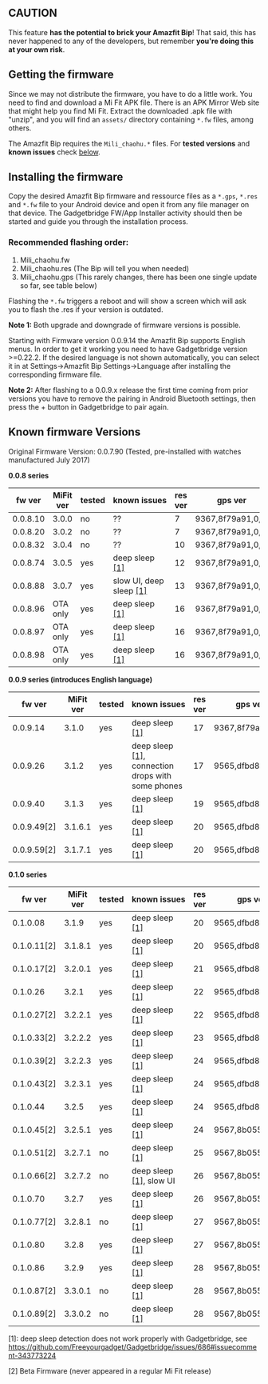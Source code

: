 ## CAUTION
This feature **has the potential to brick your Amazfit Bip**! That said, this has never happened to any of the developers, but remember **you're doing this at your own risk**.

## Getting the firmware
Since we may not distribute the firmware, you have to do a little work. You need to find and download a Mi Fit APK file. There is an APK Mirror Web site that might help you find Mi Fit. Extract the downloaded .apk file with "unzip", and you will find an `assets/` directory containing `*.fw` files, among others.

The Amazfit Bip requires the  `Mili_chaohu.*` files. For **tested versions** and **known issues** check [below](#known-firmware-versions).

## Installing the firmware
Copy the desired Amazfit Bip firmware and ressource files as a `*.gps`, `*.res` and `*.fw` file to your Android device and open it from any file manager on that device. The Gadgetbridge FW/App Installer activity should then be started and guide you through the installation process.

### Recommended flashing order:
1. Mili_chaohu.fw
2. Mili_chaohu.res (The Bip will tell you when needed)
3. Mili_chaohu.gps (This rarely changes, there has been one single update so far, see table below)

Flashing the `*.fw` triggers a reboot and will show a screen which will ask you to flash the .res if your version is outdated.

**Note 1:** Both upgrade and downgrade of firmware versions is possible.

Starting with Firmware version 0.0.9.14 the Amazfit Bip supports English menus. In order to get it working you need to have Gadgetbridge version >=0.22.2. If the desired language is not shown  automatically, you can select it in at Settings->Amazfit Bip Settings->Language after installing the corresponding firmware file.

**Note 2:** After flashing to a 0.0.9.x release the first time coming from prior versions you have to remove the pairing in Android Bluetooth settings, then press the + button in Gadgetbridge to pair again.

## Known firmware Versions

Original Firmware Version: 0.0.7.90 (Tested, pre-installed with watches manufactured July 2017)


**0.0.8 series**

fw ver    | MiFit ver | tested | known&nbsp;issues | res ver | gps ver | fw-md5 | res-md5 | gps-md5
----------|-----------|--------|-------------------|---------|---------|--------|---------|--------
0.0.8.10  | 3.0.0     | no     | ??           | 7 | 9367,8f79a91,0,0, | d5e10b1b25f9a2a4cabba0ca8ff64b87 | 2283a4d78058321c6eed60ea17dc83b1 | db27b914056153ff47f137fd0f91209e
0.0.8.20  | 3.0.2     | no     | ??           | 7 | 9367,8f79a91,0,0, | d737c210d960ac552dba9e3d88d96a3e | 2283a4d78058321c6eed60ea17dc83b1 | db27b914056153ff47f137fd0f91209e
0.0.8.32  | 3.0.4     | no     | ??           | 10 | 9367,8f79a91,0,0, | 2e20c581bad02f849b1c7ddf9d2beb94 | ddc3c7075de22e8a82229a5d4e660532 | db27b914056153ff47f137fd0f91209e
0.0.8.74  | 3.0.5     | yes    | deep sleep [\[1\]](#fwfootnote1) | 12 | 9367,8f79a91,0,0, | bc0eccb54246a999ceb0052ed0f542d8 | 88a6675421ae9a58b2d7b85a8782842d | db27b914056153ff47f137fd0f91209e
0.0.8.88  | 3.0.7     | yes    | slow UI, deep sleep [\[1\]](#fwfootnote1) | 13 | 9367,8f79a91,0,0, | 2d182f06402b7bb9afe591f2697d312f | 8c2953fb1d714b0fe64c4013dd033bfb | db27b914056153ff47f137fd0f91209e
0.0.8.96  | OTA only  | yes    | deep sleep [\[1\]](#fwfootnote1) | 16 | 9367,8f79a91,0,0, | 5458007fe89a3e4df2d166d49d2a4d9b | 2a745c9e97a561bff8472f2193086d52 | db27b914056153ff47f137fd0f91209e
0.0.8.97  | OTA only  | yes    | deep sleep [\[1\]](#fwfootnote1) | 16 | 9367,8f79a91,0,0, | e19cf338204b9190b88f5666399d66b5 | 2a745c9e97a561bff8472f2193086d52 | db27b914056153ff47f137fd0f91209e
0.0.8.98  | OTA only  | yes    | deep sleep [\[1\]](#fwfootnote1) | 16 | 9367,8f79a91,0,0, | c2c5737a304b476e197ea38354b81ea8 | 2a745c9e97a561bff8472f2193086d52 | db27b914056153ff47f137fd0f91209e

**0.0.9 series (introduces English language)**

 fw ver  | MiFit ver | tested | known&nbsp;issues | res ver | gps ver | fw-md5 | res-md5 | gps-md5
---------|-----------|--------|-------------------|---------|---------|--------|---------|--------
0.0.9.14 | 3.1.0     | yes    | deep sleep [\[1\]](#fwfootnote1) | 17 | 9367,8f79a91,0,0, | 92824f9e7cbb1a0729fbd27938ab2ba5 | e90b394bf0f9a055a108798656877ebe | db27b914056153ff47f137fd0f91209e
0.0.9.26 | 3.1.2     | yes    | deep sleep [\[1\]](#fwfootnote1), connection drops with some phones | 17 | 9565,dfbd8fa,0,0, | 78e59e39d237198af0c0e2aed5c82a1e | e90b394bf0f9a055a108798656877ebe | 97f9794cc46b2ebddaa0b52fe27a4f8f
0.0.9.40 | 3.1.3     | yes    | deep sleep [\[1\]](#fwfootnote1) | 19 | 9565,dfbd8fa,0,0, | fae9548f699ede59687b219a20e6e70d | 7099605b7e062645476f6b8bb815f6fb | 97f9794cc46b2ebddaa0b52fe27a4f8f
0.0.9.49[2] | 3.1.6.1   | yes    | deep sleep [\[1\]](#fwfootnote1) | 20 | 9565,dfbd8fa,0,0, | ba17b217a85d5e48e7061f36d9e9554e | 656c784e54c9ece7688eea64cb4d32d3 | 97f9794cc46b2ebddaa0b52fe27a4f8f
0.0.9.59[2] | 3.1.7.1   | yes    | deep sleep [\[1\]](#fwfootnote1) | 20 | 9565,dfbd8fa,0,0, | 617af082c8526b35452702798e6ce33c | 656c784e54c9ece7688eea64cb4d32d3 | 97f9794cc46b2ebddaa0b52fe27a4f8f

**0.1.0 series**

 fw ver  | MiFit ver | tested | known&nbsp;issues | res ver | gps ver | fw-md5 | res-md5 | gps-md5
---------|-----------|--------|-------------------|---------|---------|--------|---------|--------
0.1.0.08 | 3.1.9     | yes     | deep sleep [\[1\]](#fwfootnote1) | 20 | 9565,dfbd8fa,0,0, | 47ae3eb87462a946deddc315be00b406 | 656c784e54c9ece7688eea64cb4d32d3 | 97f9794cc46b2ebddaa0b52fe27a4f8f
0.1.0.11[2] | 3.1.8.1   | yes    | deep sleep [\[1\]](#fwfootnote1) | 20 | 9565,dfbd8fa,0,0, | 52e056e27a5b27891e257b71dae39e09 | 656c784e54c9ece7688eea64cb4d32d3 | 97f9794cc46b2ebddaa0b52fe27a4f8f
0.1.0.17[2] | 3.2.0.1   | yes     | deep sleep [\[1\]](#fwfootnote1) | 21 | 9565,dfbd8fa,0,0, | 15c899aff4842eaea3608b512e86b2c6 | fcda343cdffbe12acec6bb8e9e9d20ca | 97f9794cc46b2ebddaa0b52fe27a4f8f
0.1.0.26    | 3.2.1     | yes    | deep sleep [\[1\]](#fwfootnote1) | 22 | 9565,dfbd8fa,0,0, | a64b9ce5d58612d13da08b507db79a01 | c9e82528cb97db2e5bb85781d6f38c54 | 97f9794cc46b2ebddaa0b52fe27a4f8f
0.1.0.27[2] | 3.2.2.1   | yes    | deep sleep [\[1\]](#fwfootnote1) | 22 | 9565,dfbd8fa,0,0, | f76b8c0e536c609ee7e04400f3f866ed | c9e82528cb97db2e5bb85781d6f38c54 | 97f9794cc46b2ebddaa0b52fe27a4f8f
0.1.0.33[2] | 3.2.2.2   | yes    | deep sleep [\[1\]](#fwfootnote1) | 23 | 9565,dfbd8faf42,0 | 3109ebb17d7bfee045e1996d79030aad | 136a07f0f1740d3a9cd3688e50500d44 | b4f787b3e722e69252df90e4c710b85d
0.1.0.39[2] | 3.2.2.3   | yes    | deep sleep [\[1\]](#fwfootnote1) | 24 | 9565,dfbd8faf42,0 | c37c04794ffc893c872cc116a402aaf4 | 25e306b149e5a0f574b81521a7ad6951 | b4f787b3e722e69252df90e4c710b85d
0.1.0.43[2] | 3.2.3.1   | yes    | deep sleep [\[1\]](#fwfootnote1) | 24 | 9565,dfbd8faf42,0 | 19d3adcf6583a76f4d10a32a8276b022 | 25e306b149e5a0f574b81521a7ad6951 | b4f787b3e722e69252df90e4c710b85d
0.1.0.44    | 3.2.5     | yes     | deep sleep [\[1\]](#fwfootnote1) | 24 | 9565,dfbd8fa,0,0, | c2deae493b880e50feae1c4a8953f665 | 25e306b149e5a0f574b81521a7ad6951 | 97f9794cc46b2ebddaa0b52fe27a4f8f
0.1.0.45[2] | 3.2.5.1   | yes    | deep sleep [\[1\]](#fwfootnote1) | 24 | 9567,8b05506,0,0, | 9c1e36695cae0d8711a2aa9f4990aea9 | 25e306b149e5a0f574b81521a7ad6951 | c426b761147dd871e22fb887a8de630f
0.1.0.51[2] | 3.2.7.1   | no     | deep sleep [\[1\]](#fwfootnote1) | 25 | 9567,8b05506,0,0, | 26116b3b2ebb4b83badf92fa5814ff35 | 48a0d11de49f52b12cc2c8a7a72f6218 | c426b761147dd871e22fb887a8de630f
0.1.0.66[2] | 3.2.7.2   | no     | deep sleep [\[1\]](#fwfootnote1), slow UI | 26 | 9567,8b05506,0,0, | e00e197f9f9c83ea15e1083eaf6e8814 | e77e6ec609a6fedf5f8954a2f00011de | c426b761147dd871e22fb887a8de630f
0.1.0.70    | 3.2.7     | yes     | deep sleep [\[1\]](#fwfootnote1) | 26 | 9567,8b05506,0,0, | 7fbbfba40b8c26fa086704843747edee | e77e6ec609a6fedf5f8954a2f00011de | c426b761147dd871e22fb887a8de630f
0.1.0.77[2] | 3.2.8.1   | no     | deep sleep [\[1\]](#fwfootnote1) | 27 | 9567,8b05506,0,0, | 585b8ff7eddade8d403816239b5b5ad5 | 57733612f256814ab190c6ea244d2035 | c426b761147dd871e22fb887a8de630f
0.1.0.80    | 3.2.8     | yes    | deep sleep [\[1\]](#fwfootnote1) | 27 | 9567,8b05506,0,0, | 769391c599e1091b0b07dbb23ee33a92 | 57733612f256814ab190c6ea244d2035 | c426b761147dd871e22fb887a8de630f
0.1.0.86    | 3.2.9     | yes    | deep sleep [\[1\]](#fwfootnote1) | 28 | 9567,8b05506,0,0, | 787d8bb255bd7515a75bd194bbdf432c | f759680274f023d057d8f529b27fb0f7 | c426b761147dd871e22fb887a8de630f
0.1.0.87[2] | 3.3.0.1   | no     | deep sleep [\[1\]](#fwfootnote1) | 28 | 9567,8b05506,0,0, | 73a121307977235f4cb3f4a21e866421 | f759680274f023d057d8f529b27fb0f7 | c426b761147dd871e22fb887a8de630f
0.1.0.89[2] | 3.3.0.2   | no     | deep sleep [\[1\]](#fwfootnote1) | 28 | 9567,8b05506,0,0, | 503fe62959df4ccc1755e7b5147d59c7 | f759680274f023d057d8f529b27fb0f7 | c426b761147dd871e22fb887a8de630f

<a name="fwfootnote1">[1]</a>: deep sleep detection does not work properly with Gadgetbridge, see https://github.com/Freeyourgadget/Gadgetbridge/issues/686#issuecomment-343773224

[2] Beta Firmware (never appeared in a regular Mi Fit release)